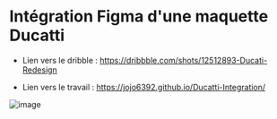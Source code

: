 # Intégration Figma d'une maquette Ducatti

- Lien vers le dribble : https://dribbble.com/shots/12512893-Ducati-Redesign

- Lien vers le travail : https://jojo6392.github.io/Ducatti-Integration/


![image](https://user-images.githubusercontent.com/87821711/175773358-4dc34d84-f5c4-4d6e-b128-ecb7557096ad.png)
